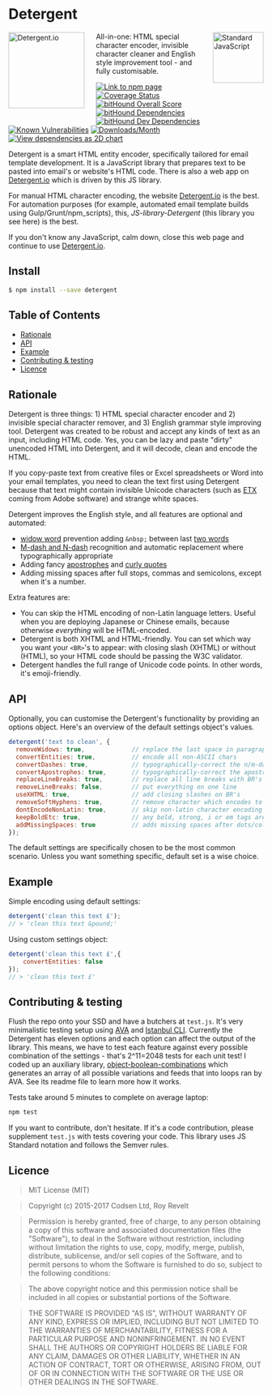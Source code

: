 # Detergent

<a href="https://github.com/feross/standard" style="float: right; padding: 0 0 20px 20px;"><img src="https://cdn.rawgit.com/feross/standard/master/sticker.svg" alt="Standard JavaScript" width="100" align="right"></a>

<a href="https://detergent.io" style="float: left; padding: 0 20px 20px 0;"><img src="https://cdn.rawgit.com/codsen/detergent/edaacff8/media/detergent_200x200.png" alt="Detergent.io" width="150" align="left"></a>

All-in-one: HTML special character encoder, invisible character cleaner and English style improvement tool - and fully customisable.

[![Link to npm page][npm-img]][npm-url]
[![Coverage Status][cov-img]][cov-url]
[![bitHound Overall Score][overall-img]][overall-url]
[![bitHound Dependencies][deps-img]][deps-url]
[![bitHound Dev Dependencies][dev-img]][dev-url]
[![Known Vulnerabilities][vulnerabilities-img]][vulnerabilities-url]
[![Downloads/Month][downloads-img]][downloads-url]
[![View dependencies as 2D chart][deps2d-img]][deps2d-url]


Detergent is a smart HTML entity encoder, specifically tailored for email template development. It is a JavaScript library that prepares text to be pasted into email's or website's HTML code. There is also a web app on [Detergent.io](http://detergent.io) which is driven by this JS library.

For manual HTML character encoding, the website [Detergent.io](https://detergent.io) is the best. For automation purposes (for example, automated email template builds using Gulp/Grunt/npm_scripts), this, _JS-library-Detergent_ (this library you see here) is the best.

If you don't know any JavaScript, calm down, close this web page and continue to use [Detergent.io](https://detergent.io).

## Install

```bash
$ npm install --save detergent
```

## Table of Contents

<!-- START doctoc generated TOC please keep comment here to allow auto update -->
<!-- DON'T EDIT THIS SECTION, INSTEAD RE-RUN doctoc TO UPDATE -->


- [Rationale](#rationale)
- [API](#api)
- [Example](#example)
- [Contributing & testing](#contributing--testing)
- [Licence](#licence)

<!-- END doctoc generated TOC please keep comment here to allow auto update -->

## Rationale

Detergent is three things: 1) HTML special character encoder and 2) invisible special character remover, and 3) English grammar style improving tool. Detergent was created to be robust and accept any kinds of text as an input, including HTML code. Yes, you can be lazy and paste "dirty" unencoded HTML into Detergent, and it will decode, clean and encode the HTML.

If you copy-paste text from creative files or Excel spreadsheets or Word into your email templates, you need to clean the text first using Detergent because that text might contain invisible Unicode characters (such as [ETX](https://en.wikipedia.org/wiki/End-of-Text_character) coming from Adobe software) and strange white spaces.

Detergent improves the English style, and all features are optional and automated:

* [widow word](https://en.wikipedia.org/wiki/Widows_and_orphans) prevention adding `&nbsp;` between last [two words](http://practicaltypography.com/widow-and-orphan-control.html)
* [M-dash and N-dash](http://practicaltypography.com/hyphens-and-dashes.html) recognition and automatic replacement where typographically appropriate
* Adding fancy [apostrophes](http://practicaltypography.com/apostrophes.html) and [curly quotes](http://practicaltypography.com/straight-and-curly-quotes.html)
* Adding missing spaces after full stops, commas and semicolons, except when it's a number.

Extra features are:

* You can skip the HTML encoding of non-Latin language letters. Useful when you are deploying Japanese or Chinese emails, because otherwise _everything_ will be HTML-encoded.
* Detergent is both XHTML and HTML-friendly. You can set which way you want your `<BR>`'s to appear: with closing slash (XHTML) or without (HTML), so your HTML code should be passing the W3C validator.
* Detergent handles the full range of Unicode code points. In other words, it's emoji-friendly.

## API

Optionally, you can customise the Detergent's functionality by providing an options object. Here's an overview of the default settings object's values.

```js
detergent('text to clean', {
  removeWidows: true,             // replace the last space in paragraph with &nbsp;
  convertEntities: true,          // encode all non-ASCII chars
  convertDashes: true,            // typographically-correct the n/m-dashes
  convertApostrophes: true,       // typographically-correct the apostrophes
  replaceLineBreaks: true,        // replace all line breaks with BR's
  removeLineBreaks: false,        // put everything on one line
  useXHTML: true,                 // add closing slashes on BR's
  removeSoftHyphens: true,        // remove character which encodes to &#173; or &shy;
  dontEncodeNonLatin: true,       // skip non-latin character encoding
  keepBoldEtc: true,              // any bold, strong, i or em tags are stripped of attributes and retained
  addMissingSpaces: true          // adds missing spaces after dots/colons/semicolons, unless it's URL
});
```

The default settings are specifically chosen to be the most common scenario. Unless you want something specific, default set is a wise choice.

## Example

Simple encoding using default settings:

```js
detergent('clean this text £');
// > 'clean this text &pound;'
```

Using custom settings object:

```js
detergent('clean this text £',{
    convertEntities: false
});
// > 'clean this text £'
```

## Contributing & testing

Flush the repo onto your SSD and have a butchers at `test.js`. It's very minimalistic testing setup using [AVA](https://github.com/avajs/ava) and [Istanbul CLI](https://github.com/istanbuljs/nyc). Currently the Detergent has eleven options and each option can affect the output of the library. This means, we have to test each feature against every possible combination of the settings - that's 2^11=2048 tests for each unit test! I coded up an auxiliary library, [object-boolean-combinations](https://github.com/revelt/object-boolean-combinations) which generates an array of all possible variations and feeds that into loops ran by AVA. See its readme file to learn more how it works.

Tests take around 5 minutes to complete on average laptop:

```bash
npm test
```

If you want to contribute, don't hesitate. If it's a code contribution, please supplement `test.js` with tests covering your code. This library uses JS Standard notation and follows the Semver rules.

## Licence

> MIT License (MIT)

> Copyright (c) 2015-2017 Codsen Ltd, Roy Revelt

> Permission is hereby granted, free of charge, to any person obtaining a copy of this software and associated documentation files (the "Software"), to deal in the Software without restriction, including without limitation the rights to use, copy, modify, merge, publish, distribute, sublicense, and/or sell copies of the Software, and to permit persons to whom the Software is furnished to do so, subject to the following conditions:

> The above copyright notice and this permission notice shall be included in all copies or substantial portions of the Software.

> THE SOFTWARE IS PROVIDED "AS IS", WITHOUT WARRANTY OF ANY KIND, EXPRESS OR IMPLIED, INCLUDING BUT NOT LIMITED TO THE WARRANTIES OF MERCHANTABILITY, FITNESS FOR A PARTICULAR PURPOSE AND NONINFRINGEMENT. IN NO EVENT SHALL THE AUTHORS OR COPYRIGHT HOLDERS BE LIABLE FOR ANY CLAIM, DAMAGES OR OTHER LIABILITY, WHETHER IN AN ACTION OF CONTRACT, TORT OR OTHERWISE, ARISING FROM, OUT OF OR IN CONNECTION WITH THE SOFTWARE OR THE USE OR OTHER DEALINGS IN THE SOFTWARE.

[npm-img]: https://img.shields.io/npm/v/detergent.svg
[npm-url]: https://www.npmjs.com/package/detergent

[cov-img]: https://coveralls.io/repos/github/codsen/detergent/badge.svg?branch=master
[cov-url]: https://coveralls.io/github/codsen/detergent?branch=master

[overall-img]: https://www.bithound.io/github/codsen/detergent/badges/score.svg
[overall-url]: https://www.bithound.io/github/codsen/detergent

[deps-img]: https://www.bithound.io/github/codsen/detergent/badges/dependencies.svg
[deps-url]: https://www.bithound.io/github/codsen/detergent/master/dependencies/npm

[dev-img]: https://www.bithound.io/github/codsen/detergent/badges/devDependencies.svg
[dev-url]: https://www.bithound.io/github/codsen/detergent/master/dependencies/npm

[downloads-img]: https://img.shields.io/npm/dm/detergent.svg
[downloads-url]: https://npm-stat.com/charts.html?package=detergent

[vulnerabilities-img]: https://snyk.io/test/github/codsen/detergent/badge.svg
[vulnerabilities-url]: https://snyk.io/test/github/codsen/detergent

[deps2d-img]: https://img.shields.io/badge/deps%20in%202D-flat-db0097.svg
[deps2d-url]: http://npm.anvaka.com/#/view/2d/detergent
